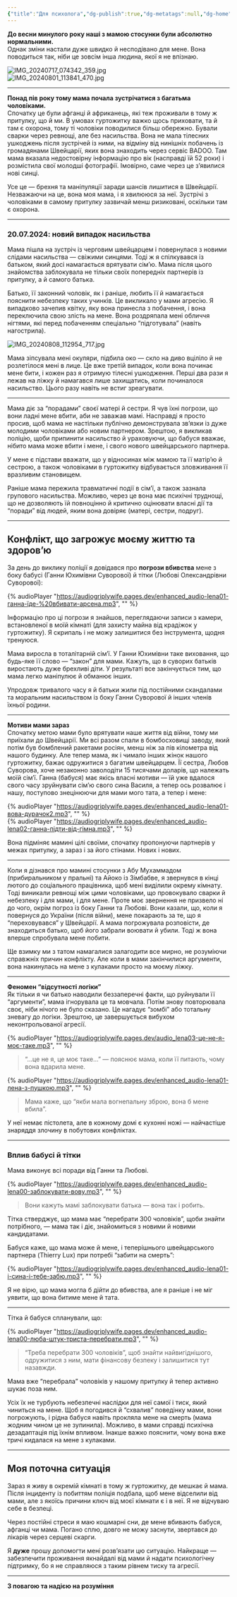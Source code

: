```yaml
---
{"title":"Для психолога","dg-publish":true,"dg-metatags":null,"dg-home":null,"permalink":"/ukrayinskoyu/dlya-psihologa/","dgPassFrontmatter":true,"noteIcon":""}
---
```



**До весни минулого року наші з мамою стосунки були абсолютно нормальними.**  
Однак зміни настали дуже швидко й несподівано для мене. Вона поводиться так, ніби це зовсім інша людина, якої я не впізнаю.

![IMG_20240717_074342_359.jpg](/img/user/IMG_20240717_074342_359.jpg)  
![IMG_20240801_113841_470.jpg](/img/user/IMG_20240801_113841_470.jpg)

---

**Понад пів року тому мама почала зустрічатися з багатьма чоловіками.**  
Спочатку це були афганці й африканець, які теж проживали в тому ж притулку, що й ми. В умовах гуртожитку важко щось приховати, та й там є охорона, тому ті чоловіки поводилися більш обережно. Бували сварки через ревнощі, але без насильства. Вона не мала тілесних ушкоджень після зустрічей із ними, на відміну від нинішніх побачень із громадянами Швейцарії, яких вона знаходить через сервіс BADOO. Там мама вказала недостовірну інформацію про вік (насправді їй 52 роки) і розмістила свої молодші фотографії. Імовірно, саме через це з’явилися нові синці.

Усе це — брехня та маніпуляції заради шансів лишитися в Швейцарії. Незважаючи на це, вона моя мама, і я хвилююся за неї. Зустрічі з чоловіками в самому притулку зазвичай менш ризиковані, оскільки там є охорона.

---

### 20.07.2024: новий випадок насильства

Мама пішла на зустріч із черговим швейцарцем і повернулася з новими слідами насильства — свіжими синцями. Тоді ж я спілкувався із батьком, який досі намагається врятувати сім’ю. Мама після цього знайомства заблокувала не тільки своїх попередніх партнерів із притулку, а й самого батька.  

Батько, її законний чоловік, як і раніше, любить її й намагається пояснити небезпеку таких учинків. Це викликало у мами агресію. Я випадково зачепив квітку, яку вона принесла з побачення, і вона переключила свою злість на мене. Вона роздряпала мені обличчя нігтями, які перед побаченням спеціально “підготувала” (навіть нагострила).

![IMG_20240808_112954_717.jpg](/img/user/IMG_20240808_112954_717.jpg)

Мама зіпсувала мені окуляри, підбила око — скло на диво вціліло й не розлетілося мені в лице. Це вже третій випадок, коли вона починає мене бити, і кожен раз я отримую тілесні ушкодження. Перші два рази я лежав на ліжку й намагався лише захищатись, коли починалося насильство. Цього разу навіть не встиг зреагувати.

---

Мама діє за “порадами” своєї матері й сестри. Я чув їхні погрози, що вони ладні мене вбити, аби не заважав мамі. Насправді я просто просив, щоб мама не настільки публічно демонструвала зв’язки із дуже молодими чоловіками або новим партнером. Зрештою, я викликав поліцію, щоби припинити насильство й ураховуючи, що бабуся вважає, нібито мама може вбити і мене, і свого нового швейцарського партнера.

У мене є підстави вважати, що у відносинах між мамою та її матір’ю й сестрою, а також чоловіками в гуртожитку відбувається зловживання її вразливим становищем.

Раніше мама пережила травматичні події в сім’ї, а також зазнала групового насильства. Можливо, через це вона має психічні труднощі, що не дозволяють їй повноцінно й критично оцінювати власні дії та “поради” від людей, яким вона довіряє (матері, сестри, подруг).

---

## Конфлікт, що загрожує моєму життю та здоров’ю

За день до виклику поліції я довідався про **погрози вбивства** мене з боку бабусі (Ганни Юхимівни Суворової) й тітки (Любові Олександрівни Суворової):

{% audioPlayer "https://audiogriplywife.pages.dev/enhanced_audio-lena01-ганна-їде-%20вбивати-арсена.mp3", "" %}

Інформацію про ці погрози я знайшов, переглядаючи записи з камери, встановленої в моїй кімнаті (для захисту майна від крадіжок у гуртожитку). Я скрипаль і не можу залишитися без інструмента, щодня тренуюся.

Мама виросла в тоталітарній сім’ї. У Ганни Юхимівни таке виховання, що будь-яке її слово — “закон” для мами. Кажуть, що в суворих батьків виростають дуже брехливі діти. У результаті все закінчується тим, що мама легко маніпулює й обманює інших.  

Упродовж тривалого часу я й батьки жили під постійними скандалами та моральним насильством із боку Ганни Суворової й інших членів їхньої родини.

---

**Мотиви мами зараз**  
Спочатку метою мами було врятувати наше життя від війни, тому ми приїхали до Швейцарії. Ми всі разом спали в бомбосховищі заводу, який потім був бомблений ракетами росіян, менш ніж за пів кілометра від нашого будинку. Але тепер мама, як і чимало інших жінок нашого гуртожитку, бажає одружитися з багатим швейцарцем. Її сестра, Любов Суворова, хоче незаконно заволодіти 15 тисячами доларів, що належать моїй сім’ї. Ганна (бабуся) має якісь власні мотиви — їй уже вдалося свого часу зруйнувати сім’ю свого сина Василя, а тепер ось розвалює і нашу, поступово знецінюючи для мами мого тата, а тепер і мене:

{% audioPlayer "https://audiogriplywife.pages.dev/enhanced_audio-lena01-вова-дурачок2.mp3", "" %}  
{% audioPlayer "https://audiogriplywife.pages.dev/enhanced_audio-lena02-ганна-підти-від-гімна.mp3", "" %}

Вона підміняє мамині цілі своїми, спочатку пропонуючи партнерів у межах притулку, а зараз і за його стінами. Нових і нових.

---

Коли я дізнався про мамині стосунки з Абу Мухаммадом (прибиральником у пральні) та Айоко із Зімбабве, я звернувся в кінці лютого до соціального працівника, щоб мені виділили окрему кімнату. Тоді виникали ревнощі між цими чоловіками, що провокувало сварки й небезпеку і для мами, і для мене. Проте моє звернення не призвело ні до чого, окрім погроз із боку Ганни та Любові. Вони казали, що, коли я повернуся до України (після війни), мене покарають за те, що я “переховувався” у Швейцарії. А мама погрожувала розповісти, де знаходиться батько, щоб його забрали воювати й убили. Тоді ж вона вперше спробувала мене побити.

Ще взимку ми з татом намагалися залагодити все мирно, не розуміючи справжніх причин конфлікту. Але коли в мами закінчилися аргументи, вона накинулась на мене з кулаками просто на моєму ліжку.

---

**Феномен “відсутності логіки”**  
Як тільки я чи батько наводили беззаперечні факти, що руйнували її “аргументи”, мама ігнорувала це та мовчала. Потім знову повторювала своє, ніби нічого не було сказано. Це нагадує “зомбі” або тотальну зневагу до логіки. Зрештою, це завершується вибухом неконтрольованої агресії.

{% audioPlayer "https://audiogriplywife.pages.dev/audio_lena03-це-не-я-моє-таке.mp3", "" %}

> “…це не я, це моє таке…” — пояснює мама, коли її питають, чому вона вдарила мене.

{% audioPlayer "https://audiogriplywife.pages.dev/enhanced_audio-lena01-лена-з-пушкою.mp3", "" %}

> Мама каже, що “якби мала вогнепальну зброю, вона б мене вбила”.  

У неї немає пістолета, але в кожному домі є кухонні ножі — найчастіше знаряддя злочину в побутових конфліктах.

---

### Вплив бабусі й тітки

Мама виконує всі поради від Ганни та Любові.

{% audioPlayer "https://audiogriplywife.pages.dev/enhanced_audio-lena00-заблокувати-вову.mp3", "" %}

> Вони кажуть мамі заблокувати батька — вона так і робить.

Тітка стверджує, що мама має “перебрати 300 чоловіків”, щоби знайти потрібного, — мама так і діє, знайомиться з новими й новими кандидатами.

Бабуся каже, що мама може й мене, і теперішнього швейцарського партнера (Thierry Lux) при потребі “забити на смерть”:

{% audioPlayer "https://audiogriplywife.pages.dev/enhanced_audio-lena01-і-сина-і-тебе-забю.mp3", "" %}

Я не вірю, що мама могла б дійти до вбивства, але я раніше і не міг уявити, що вона битиме мене й тата.  

---

Тітка й бабуся спланували, що:

{% audioPlayer "https://audiogriplywife.pages.dev/enhanced_audio-lena00-люба-штук-триста-перебрати.mp3", "" %}

> “Треба перебрати 300 чоловіків”, щоб знайти найвигіднішого, одружитися з ним, мати фінансову безпеку і залишитися тут назавжди.  

Мама вже “перебрала” чоловіків у нашому притулку й тепер активно шукає поза ним.

Усіх їх не турбують небезпечні наслідки для неї самої і тиск, який чиниться на мене. Щоб я погодився й “схвалив” поведінку мами, вони погрожують, і рідна бабуся навіть прокляла мене на смерть (мама жодним чином це не зупинила). Можливо, в мами справді психічна дезадаптація під їхнім впливом. Інакше важко пояснити, чому вона вже тричі кидалася на мене з кулаками.

---

## Моя поточна ситуація 

Зараз я живу в окремій кімнаті в тому ж гуртожитку, де мешкає й мама. Після інциденту із побиттям поліція подбала, щоб мене відселили від мами, але з якоїсь причини ключ від моєї кімнати є і в неї. Я не відчуваю себе в безпеці.  

Через постійні стреси я маю кошмарні сни, де мене вбивають бабуся, афганці чи мама. Погано сплю, довго не можу заснути, звертався до лікарів через серцеві скарги.  

Я **дуже** прошу допомогти мені розв’язати цю ситуацію. Найкраще — забезпечити проживання якнайдалі від мами й надати психологічну підтримку, бо я не справляюся з таким рівнем тиску та агресії.

---

**З повагою та надією на розуміння**

